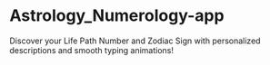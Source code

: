 # Astrology_Numerology-app
Discover your Life Path Number and Zodiac Sign with personalized descriptions and smooth typing animations!
